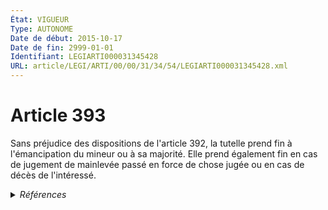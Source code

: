 ```yaml
---
État: VIGUEUR
Type: AUTONOME
Date de début: 2015-10-17
Date de fin: 2999-01-01
Identifiant: LEGIARTI000031345428
URL: article/LEGI/ARTI/00/00/31/34/54/LEGIARTI000031345428.xml
---
```


<h1>Article 393</h1>

Sans préjudice des dispositions de l'article 392, la tutelle prend fin à
l'émancipation du mineur ou à sa majorité. Elle prend également fin en cas de
jugement de mainlevée passé en force de chose jugée ou en cas de décès de
l'intéressé.


<details>
  <summary><em>Références</em></summary>

  <h2>Articles faisant référence à l'article</h2>
  
  <ul>
    <li>
      <a href="https://legal.tricoteuses.fr//redirection/LEGIARTI000031322336?vers=git&vers=legifrance">Ordonnance n° 2015-1288 du 15 octobre 2015 portant simplification et modernisation du droit de la famille - article 4 ENTIEREMENT_MODIF</a> DEPLACE source
    </li>
    <li>
      <a href="https://legal.tricoteuses.fr//redirection/LEGIARTI000031345433?vers=git&vers=legifrance">Code civil - article 392 AUTONOME VIGUEUR, en vigueur depuis le 2016-01-01</a> CITATION cible
    </li>
  </ul>
  
  <h2>Références faites par l'article</h2>
  
  <ul>
    <li>
      2015-10-15 DEPLACE cible <a href="https://legal.tricoteuses.fr//redirection/LEGIARTI000031322336?vers=git&vers=legifrance">Ordonnance n° 2015-1288 du 15 octobre 2015 portant simplification et modernisation du droit de la famille - article 4 ENTIEREMENT_MODIF</a>
    </li>
    <li>
      2999-01-01 CONCORDANCE cible <a href="https://legal.tricoteuses.fr//redirection/LEGIARTI000006518763?vers=git&vers=legifrance">Code de l'organisation judiciaire - article L322-1 AUTONOME ABROGE, en vigueur du 2002-09-10 au 2006-06-09</a>
    </li>
    <li>
      2999-01-01 CITATION cible <a href="https://legal.tricoteuses.fr//redirection/LEGIARTI000006518763?vers=git&vers=legifrance">Code de l'organisation judiciaire - article L322-1 AUTONOME ABROGE, en vigueur du 2002-09-10 au 2006-06-09</a>
    </li>
    <li>
      2999-01-01 CITATION source <a href="https://legal.tricoteuses.fr//redirection/LEGIARTI000031345433?vers=git&vers=legifrance">Code civil - article 392 AUTONOME VIGUEUR, en vigueur depuis le 2016-01-01</a>
    </li>
    <li>
      2999-01-01 CITATION cible <a href="https://legal.tricoteuses.fr//redirection/LEGIARTI000039066503?vers=git&vers=legifrance">Code de procédure civile - article ANNEXE, art. 11 AUTONOME VIGUEUR, en vigueur depuis le 2020-01-01</a>
    </li>
    <li>
      CODIFICATION source Loi 1803-03-14
    </li>
  </ul>
</details>
